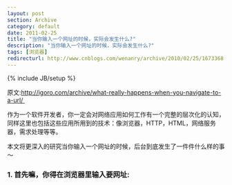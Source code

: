 ```yaml
---
layout: post
section: Archive
category: default
date: 2011-02-25
title: "当你输入一个网址的时候，实际会发生什么?"
description: "当你输入一个网址的时候，实际会发生什么?"
tags: [浏览器]
redirecturl: http://www.cnblogs.com/wenanry/archive/2010/02/25/1673368.html
---
```

{% include JB/setup %}

原文:http://igoro.com/archive/what-really-happens-when-you-navigate-to-a-url/ 

作为一个软件开发者，你一定会对网络应用如何工作有一个完整的层次化的认知，同样这里也包括这些应用所用到的技术：像浏览器，HTTP，HTML，网络服务器，需求处理等等。

本文将更深入的研究当你输入一个网址的时候，后台到底发生了一件件什么样的事～

### 1. 首先嘛，你得在浏览器里输入要网址: